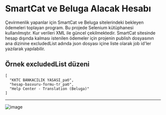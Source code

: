 # SmartCat ve Beluga Alacak Hesabı

  Çevirmenlik yapanlar için SmartCat ve Beluga sitelerindeki bekleyen ödemeleri toplayan program.
  Bu projede Selenium kütüphanesi kullanılmıştır. Kur verileri XML ile güncel çekilmektedir.
  SmartCat sitesinde hesap dışında kalması istenilen ödemeler için projenin publish dosyasının ana dizinine excludedList adında json dosyası içine liste olarak job id'ler yazılarak yapılabilir.
  
  ## Örnek excludedList düzeni
  
```
[
  "KKTC BANKACILIK YASASI_раб",
  "hesap-basvuru-formu-tr_раб",
  "Help Center - Translation (Beluga)"
]
```

***

![image](https://user-images.githubusercontent.com/61161197/189065762-3a4cf8e3-4291-4627-88c8-8c0a3fab2fd2.png)
